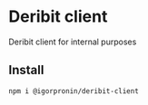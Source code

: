# Deribit client

Deribit client for internal purposes

## Install

```npm i @igorpronin/deribit-client```
